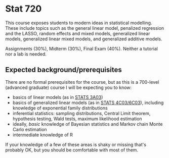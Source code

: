 
# Stat 720

This course exposes students to modern ideas in statistical modelling. These include topics such as the general linear
model, penalized regression and the LASSO, random effects and mixed models, generalized linear models, generalized
linear mixed models, and generalized additive models.

Assignments (30%), Midterm (30%), Final Exam (40%). Neither a tutorial nor a lab is needed.

## Expected background/prerequisites

There are no formal prerequisites for the course, but as this is a 700-level (advanced graduate) course I will be expecting you to know:

- basics of linear models (as in [STATS 3A03](https://academiccalendars.romcmaster.ca/preview_course_nopop.php?catoid=53&coid=266607))
- basics of generalized linear models (as in [STATS 4C03/6C03](https://academiccalendars.romcmaster.ca/preview_course_nopop.php?catoid=53&coid=266618)), including knowledge of exponential family distributions
- inferential statistics: sampling distributions, Central Limit theorem, hypothesis testing, Wald tests, maximum likelihood estimation
- ideally, *basic* knowledge of Bayesian statistics and Markov chain Monte Carlo estimation
- intermediate knowledge of R

If your knowledge of a few of these areas is shaky or missing that's probably OK, but you should be comfortable with most of them.






